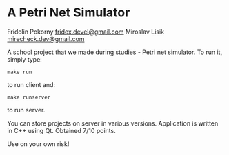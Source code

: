 # A Petri Net Simulator

Fridolin Pokorny <fridex.devel@gmail.com>
Miroslav Lisik   <mirecheck.dev@gmail.com>

A school project that we made during studies - Petri net simulator. To run it, simply type:

```
make run
```
to run client and:
```
make runserver
```
to run server.

You can store projects on server in various versions. Application is written in
C++ using Qt. Obtained 7/10 points.

Use on your own risk!
